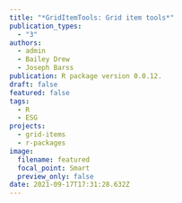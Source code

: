 ```yaml
---
title: "*GridItemTools: Grid item tools*"
publication_types:
  - "3"
authors:
  - admin
  - Bailey Drew
  - Joseph Barss
publication: R package version 0.0.12.
draft: false
featured: false
tags:
  - R
  - ESG
projects:
  - grid-items
  - r-packages
image:
  filename: featured
  focal_point: Smart
  preview_only: false
date: 2021-09-17T17:31:28.632Z
---
```

